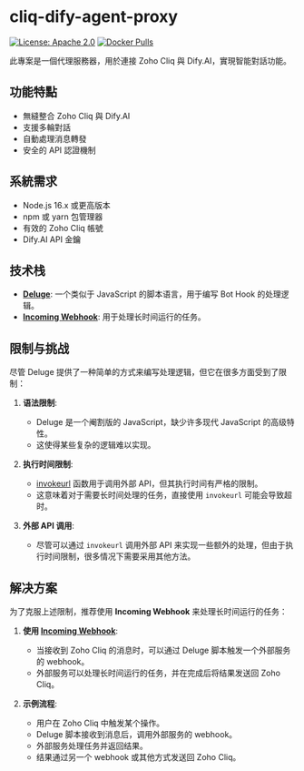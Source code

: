 # cliq-dify-agent-proxy

[![License: Apache 2.0](https://img.shields.io/badge/License-Apache%202.0-blue.svg)](https://opensource.org/licenses/Apache-2.0)
[![Docker Pulls](https://img.shields.io/docker/pulls/mmhk/cliq-dify-agent-proxy)](https://hub.docker.com/r/mmhk/cliq-dify-agent-proxy)


此專案是一個代理服務器，用於連接 Zoho Cliq 與 Dify.AI，實現智能對話功能。

## 功能特點

- 無縫整合 Zoho Cliq 與 Dify.AI
- 支援多輪對話
- 自動處理消息轉發
- 安全的 API 認證機制

## 系統需求

- Node.js 16.x 或更高版本
- npm 或 yarn 包管理器
- 有效的 Zoho Cliq 帳號
- Dify.AI API 金鑰


## 技术栈

- **[Deluge](https://www.zoho.com/developer/help/scripting/deluge-overview.html)**: 一个类似于 JavaScript 的脚本语言，用于编写 Bot Hook 的处理逻辑。
- **[Incoming Webhook](https://www.zoho.com/cliq/help/platform/bot-incomingwebhookhandler.html)**: 用于处理长时间运行的任务。

## 限制与挑战

尽管 Deluge 提供了一种简单的方式来编写处理逻辑，但它在很多方面受到了限制：

1. **语法限制**:
    - Deluge 是一个阉割版的 JavaScript，缺少许多现代 JavaScript 的高级特性。
    - 这使得某些复杂的逻辑难以实现。

2. **执行时间限制**:
    - [invokeurl](https://www.zoho.com/cliq/help/platform/invoke-url.html) 函数用于调用外部 API，但其执行时间有严格的限制。
    - 这意味着对于需要长时间处理的任务，直接使用 `invokeurl` 可能会导致超时。

3. **外部 API 调用**:
    - 尽管可以通过 `invokeurl` 调用外部 API 来实现一些额外的处理，但由于执行时间限制，很多情况下需要采用其他方法。

## 解决方案

为了克服上述限制，推荐使用 **Incoming Webhook** 来处理长时间运行的任务：

1. **使用 [Incoming Webhook](https://www.zoho.com/cliq/help/platform/bot-incomingwebhookhandler.html)**:
    - 当接收到 Zoho Cliq 的消息时，可以通过 Deluge 脚本触发一个外部服务的 webhook。
    - 外部服务可以处理长时间运行的任务，并在完成后将结果发送回 Zoho Cliq。

2. **示例流程**:
    - 用户在 Zoho Cliq 中触发某个操作。
    - Deluge 脚本接收到消息后，调用外部服务的 webhook。
    - 外部服务处理任务并返回结果。
    - 结果通过另一个 webhook 或其他方式发送回 Zoho Cliq。
